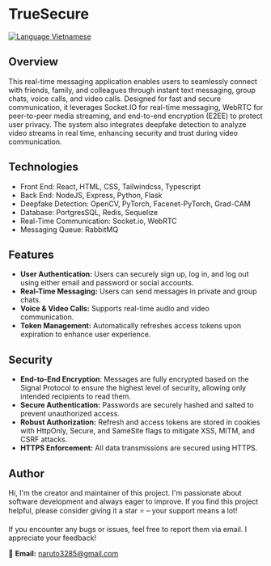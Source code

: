 # TrueSecure 

[![Language Vietnamese](https://img.shields.io/badge/Read%20in-Tiếng%20Việt-blue?style=flat-square)](./README.vi.md)

## Overview
This real-time messaging application enables users to seamlessly connect with friends, family, and colleagues through instant text messaging, group chats, voice calls, and video calls. Designed for fast and secure communication, it leverages Socket.IO for real-time messaging, WebRTC for peer-to-peer media streaming, and end-to-end encryption (E2EE) to protect user privacy. The system also integrates deepfake detection to analyze video streams in real time, enhancing security and trust during video communication.

## Technologies
- Front End: React, HTML, CSS, Tailwindcss, Typescript
- Back End: NodeJS, Express, Python, Flask
- Deepfake Detection: OpenCV, PyTorch, Facenet-PyTorch, Grad-CAM
- Database: PortgresSQL, Redis, Sequelize
- Real-Time Communication: Socket.io, WebRTC
- Messaging Queue: RabbitMQ

## Features
- **User Authentication:**  Users can securely sign up, log in, and log out using either email and password or social accounts.
- **Real-Time Messaging:** Users can send messages in private and group chats.
- **Voice & Video Calls:** Supports real-time audio and video communication.
- **Token Management:** Automatically refreshes access tokens upon expiration to enhance user experience.

## Security
- **End-to-End Encryption**: Messages are fully encrypted based on the Signal Protocol to ensure the highest level of security, allowing only intended recipients to read them.
- **Secure Authentication:** Passwords are securely hashed and salted to prevent unauthorized access.
- **Robust Authorization:** Refresh and access tokens are stored in cookies with HttpOnly, Secure, and SameSite flags to mitigate XSS, MITM, and CSRF attacks.
- **HTTPS Enforcement:** All data transmissions are secured using HTTPS.

## Author
Hi, I'm the creator and maintainer of this project. I'm passionate about software development and always eager to improve. If you find this project helpful, please consider giving it a star ⭐ – your support means a lot!  

If you encounter any bugs or issues, feel free to report them via email. I appreciate your feedback!  

📧 **Email:** naruto3285@gmail.com